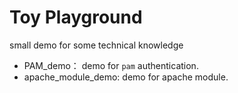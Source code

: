 # Toy Playground

small demo for some technical knowledge

* PAM_demo： demo for `pam` authentication.
* apache_module_demo: demo for apache module.